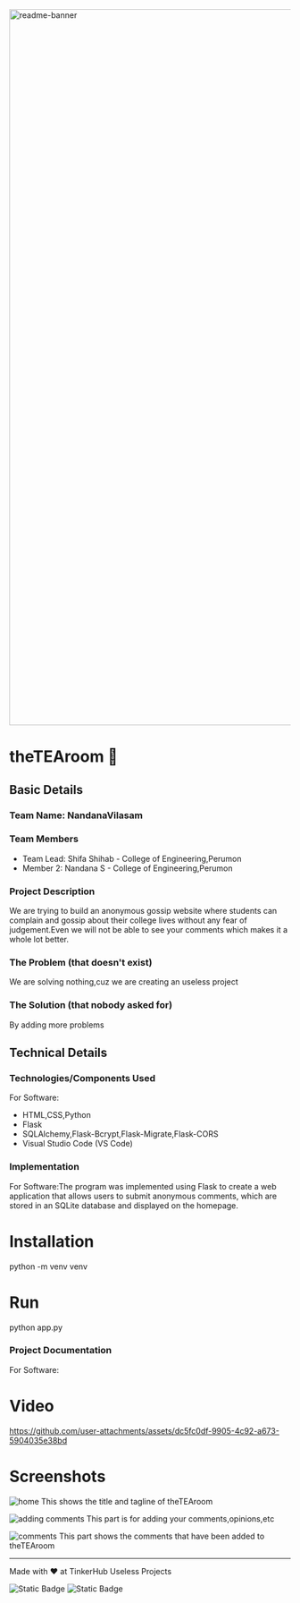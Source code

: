 <img width="1280" alt="readme-banner" src="https://github.com/user-attachments/assets/35332e92-44cb-425b-9dff-27bcf1023c6c">

# theTEAroom 🎯


## Basic Details
### Team Name: NandanaVilasam


### Team Members
- Team Lead: Shifa Shihab - College of Engineering,Perumon
- Member 2: Nandana S - College of Engineering,Perumon


### Project Description
We are trying to build an anonymous gossip website where students can complain and gossip about their college lives without any fear of judgement.Even we will not be able to see your comments which makes it a whole lot better.

### The Problem (that doesn't exist)
We are solving nothing,cuz we are creating an useless project

### The Solution (that nobody asked for)
By adding more problems

## Technical Details
### Technologies/Components Used
For Software:
- HTML,CSS,Python
- Flask
- SQLAlchemy,Flask-Bcrypt,Flask-Migrate,Flask-CORS
- Visual Studio Code (VS Code)


### Implementation
For Software:The program was implemented using Flask to create a web application that allows users to submit anonymous comments, which are stored in an SQLite database and displayed on the homepage.
# Installation
python -m venv venv

# Run
python app.py

### Project Documentation
For Software:

# Video


https://github.com/user-attachments/assets/dc5fc0df-9905-4c92-a673-5904035e38bd



# Screenshots 
![home](https://github.com/user-attachments/assets/64713886-cb9c-4e7b-87a4-402228b60764)
This shows the title and tagline of theTEAroom

![adding comments](https://github.com/user-attachments/assets/9da4aff5-0880-49a8-95b9-9273dab92d6b)
This part is for adding your comments,opinions,etc

![comments](https://github.com/user-attachments/assets/89b06c54-8e1e-4677-942c-46fc75aceb50)
This part shows the comments that have been added to theTEAroom 



---
Made with ❤️ at TinkerHub Useless Projects 

![Static Badge](https://img.shields.io/badge/TinkerHub-24?color=%23000000&link=https%3A%2F%2Fwww.tinkerhub.org%2F)
![Static Badge](https://img.shields.io/badge/UselessProject--24-24?link=https%3A%2F%2Fwww.tinkerhub.org%2Fevents%2FQ2Q1TQKX6Q%2FUseless%2520Projects)



